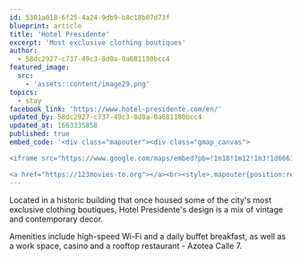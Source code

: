 ```yaml
---
id: 5301a018-6f25-4a24-9db9-b8c18b07d73f
blueprint: article
title: 'Hotel Presidente'
excerpt: 'Most exclusive clothing boutiques'
author:
  - 58dc2927-c737-49c3-8d0a-0a681180bcc4
featured_image:
  src:
    - 'assets::content/image29.png'
topics:
  - stay
facebook_link: 'https://www.hotel-presidente.com/en/'
updated_by: 58dc2927-c737-49c3-8d0a-0a681180bcc4
updated_at: 1663335858
published: true
embed_code: '<div class="mapouter"><div class="gmap_canvas">

<iframe src="https://www.google.com/maps/embed?pb=!1m18!1m12!1m3!1d66618.34186372455!2d-84.10714587676634!3d9.93736375492955!2m3!1f0!2f0!3f0!3m2!1i1024!2i768!4f13.1!3m3!1m2!1s0x8fa0e3614d7734fd%3A0x8a368cc9ce14fa02!2sHotel%20Presidente!5e0!3m2!1ses!2sus!4v1663955196075!5m2!1ses!2sus" width="400" height="300" style="border:0;" allowfullscreen="" loading="lazy" referrerpolicy="no-referrer-when-downgrade"></iframe>

<a href="https://123movies-to.org"></a><br><style>.mapouter{position:relative;text-align:right;height:500px;width:1200px;}</style><style>.gmap_canvas {overflow:hidden;background:none!important;height:500px;width:1200px;}</style></div></div>'
---
```

Located in a historic building that once housed some of the city's most exclusive clothing boutiques, Hotel Presidente's design is a mix of vintage and contemporary decor.

Amenities include high-speed Wi-Fi and a daily buffet breakfast, as well as a work space, casino and a rooftop restaurant - Azotea Calle 7.
